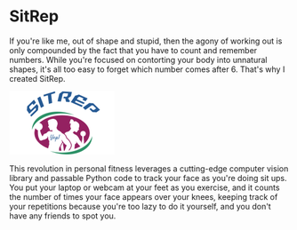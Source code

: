 # SitRep
If you're like me, out of shape and stupid, then the agony of working out is only compounded by the fact that you have to count and remember numbers. While you're focused on contorting your body into unnatural shapes, it's all too easy to forget which number  comes after 6. That's why I created SitRep.

![logo](Logos/SITREPlogo.png)

This revolution in personal fitness leverages a cutting-edge computer vision library and passable Python code to track your face as you're doing sit ups. You put your laptop or webcam at your feet as you exercise, and it counts the number of times your face appears over your knees, keeping track of your repetitions because you're too lazy to do it yourself, and you don't have any friends to spot you.
